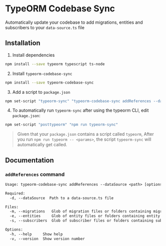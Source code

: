 # TypeORM Codebase Sync
Automatically update your codebase to add migrations, entities and subscribers to your `data-source.ts` file


## Installation
1. Install dependencies
```bash
npm install --save typeorm typescript ts-node
```

2. Install `typeorm-codebase-sync`
```bash
npm install --save typeorm-codebase-sync
```

3. Add a script to `package.json`
```bash
npm set-script "typeorm-sync" "typeorm-codebase-sync addReferences --dataSource ./src/db/data-source.ts --migrations ./src/db/migrations --entities ./src/db/entities --subscribers ./src/db/subscribers"
```

4. To automatically run `typeorm-sync` after using the typeorm CLI, edit `package.json`:
```bash
npm set-script "posttypeorm" "npm run typeorm-sync"
``` 

> Given that your `package.json` contains a script called `typeorm`,
> After you run `npm run typeorm -- <params>`, the script `typeorm-sync` will automatically get called.

## Documentation
### `addReferences` command
```txt
Usage: typeorm-codebase-sync addReferences --dataSource <path> [options]

Required:
  -d, --dataSource  Path to a data-source.ts file                                [string] [required]

Files:
  -m, --migrations   Glob of migration files or folders containing migration files           [array]
  -e, --entities     Glob of entity files or folders containing entity files                 [array]
  -s, --subscribers  Glob of subscriber files or folders containing subscriber files         [array]

Options:
  -h, --help     Show help                                                                 [boolean]
  -v, --version  Show version number                                                       [boolean]                                                  [boolean]
```
